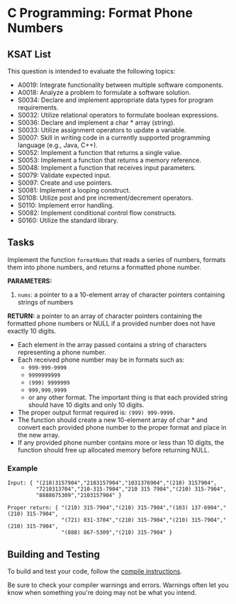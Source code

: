 # C Programming: Format Phone Numbers
## KSAT List
This question is intended to evaluate the following topics:
- A0019: Integrate functionality between multiple software components.
- A0018: Analyze a problem to formulate a software solution.
- S0034: Declare and implement appropriate data types for program requirements.
- S0032: Utilize relational operators to formulate boolean expressions.
- S0036: Declare and implement a char * array (string).
- S0033: Utilize assignment operators to update a variable.
- S0007: Skill in writing code in a currently supported programming language (e.g., Java, C++).
- S0052: Implement a function that returns a single value.
- S0053: Implement a function that returns a memory reference.
- S0048: Implement a function that receives input parameters.
- S0079: Validate expected input.
- S0097: Create and use pointers.
- S0081: Implement a looping construct.
- S0108: Utilize post and pre increment/decrement operators.
- S0110: Implement error handling.
- S0082: Implement conditional control flow constructs.
- S0160: Utilize the standard library.

## Tasks
Implement the function `formatNums` that reads a series of numbers, formats them into phone numbers, and returns a 
formatted phone number.

**PARAMETERS:**
1. `nums`: a pointer to a a 10-element array of character pointers containing strings of numbers

**RETURN:** a pointer to an array of character pointers containing the formatted phone numbers or NULL if a provided 
number does not have exactly 10 digits.

- Each element in the array passed contains a string of characters representing a phone number.
- Each received phone number may be in formats such as: 
  - `999-999-9999`
  - `9999999999`
  - `(999) 9999999`
  - `999,999,9999`
  - or any other format. The important thing is that each provided string should have 10 digits and only 10 digits.
- The proper output format required is: `(999) 999-9999`.
- The function should create a new 10-element array of char * and convert each provided phone number to the proper 
  format and place in the new array.
- If any provided phone number contains more or less than 10 digits, the function should free up allocated memory 
  before returning NULL.

### Example
```text
Input: { "(210)3157904","2103157904","1031376904","(210) 3157904",
         "7210313704","210-315-7904","210 315 7904","(210) 315-7904",
         "8888675309","2103157904" }

Proper return: { "(210) 315-7904","(210) 315-7904","(103) 137-6904","(210) 315-7904",
                 "(721) 031-3704","(210) 315-7904","(210) 315-7904","(210) 315-7904",
                 "(888) 867-5309","(210) 315-7904" }
```
## Building and Testing
To build and test your code, follow the [compile instructions](https://gitlab.com/90cos/cyv/cyber-capability-developer-ccd/ccd-master-question-file/-/blob/master/performance/exam_files/compile-instructions.md).

Be sure to check your compiler warnings and errors. Warnings often let you know when something you're doing may not be
what you intend.
